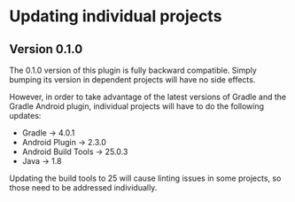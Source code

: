 # Updating individual projects

## Version 0.1.0

The 0.1.0 version of this plugin is fully backward compatible. Simply bumping its version in dependent projects will have no side effects.

However, in order to take advantage of the latest versions of Gradle and the Gradle Android plugin, individual projects will have to do the following updates:

* Gradle -> 4.0.1
* Android Plugin -> 2.3.0
* Android Build Tools -> 25.0.3
* Java -> 1.8

Updating the build tools to 25 will cause linting issues in some projects, so those need to be addressed individually.
